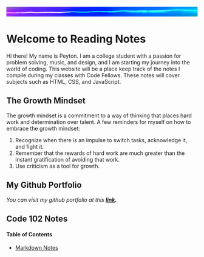 ![](lite.png)

# Welcome to Reading Notes

Hi there! My name is Peyton. I am a college student with a passion for problem solving, music, and design, and I am starting my journey into the world of coding. 
This website will be a place keep track of the notes I compile during my classes with Code Fellows. These notes will cover subjects such as HTML, CSS, and JavaScript. 

## The Growth Mindset

The growth mindset is a commitment to a way of thinking that places hard work and determination over talent. 
A few reminders for myself on how to embrace the growth mindset:

1. Recognize when there is an impulse to switch tasks, acknowledge it, and fight it. 
2. Remember that the rewards of hard work are much greater than the instant gratification of avoiding that work.
3. Use criticism as a tool for growth.

## My Github Portfolio
*You can visit my github portfolio at this **[link](https://github.com/peymade).***

## Code 102 Notes

#### Table of Contents
* [Markdown Notes](markdown.md)
